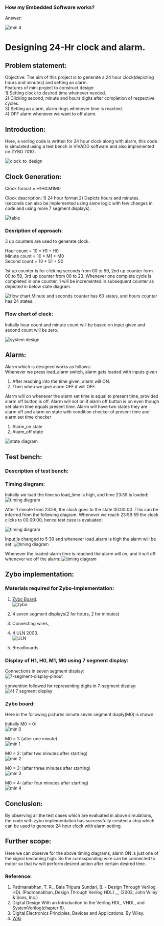 <h3 align="centre">How my <strong>Embedded Software</strong> works? </h3>
Answer:

![min 4](assets/FPGA/Minute_4.jpg)
# Designing 24-Hr clock and alarm.

## Problem statement:
Objective:   The aim of this project is to generate a 24 hour clock(depicting hours and minutes) and setting an alarm. <br/>
	      Features of mini project to construct design: <br/>
	      1) Setting clock to desired time whenever needed. <br/>
	      2) Clicking second, minute and hours digits after completion of respective cycles. <br/>
	      3) Setting an alarm, alarm rings whenever time is reached. <br/>
	      4) OFF alarm whenever we want to off alarm. <br/>

## Introduction:
Here, a verilog code is written for 24 hour clock along with alarm, this code is simulated using a test bench in VIVADO software and also implemented on ZYBO 7010 .

![clock_to_design](assets/clock_to_design.png)

## Clock Generation:

Clock format = H1H0:M1M0 <br/>

Clock description:
	1) 24 hour format
	2) Depicts hours and minutes. (seconds can also be implemented using same logic with few changes in code and using more 7 segment displays).
 
![table](assets/table.png)


### Desription of approach:
3 up counters are used to generate clock. <br/>

Hour count = 10 * H1 + H0 <br/>
Minute count = 10 * M1 + M0 <br/>
Second count = 10 * S1 + S0 <br/>

1st up counter is for clicking seconds from 00 to 59, 2nd up counter form 00 to 59, 3rd up  counter from 00 to 23.
Whenever one complete cycle is completed in one counter, 1 will be incremented in subsequent counter as depicted in below state diagram.

![flow chart](assets/flow_chart.png)
Minute and seconds counter has 60 states, and hours counter has 24 states.

### Flow chart of clock:
Initially hour count and minute count will be based on input given and second count will be zero.

![system design](assets/system_design.png)

## Alarm:
Alarm which is designed works as follows: <br/>
Whenever we press load_alarm switch, alarm gets loaded with inputs given
1) After reaching into the time given, alarm will ON.
2) Then when we give alarm OFF it will OFF.

Alarm will on whenever the alarm set time is equal to present time, provided alarm off button is off.
Alarm will not on if alarm off button is on even though set alarm time equals present time.
Alarm will have two states they are alarm off and alarm on state with condition checker of present time and alarm set time checker

1) Alarm_on state
2) Alarm_off state

![state diagram](assets/state_diagram.png)


## Test bench:



### Description of test bench:

### Timing diagram:
Initially we load the time so load_time is high, and time 23:59 is loaded:
![timing diagram](assets/timing_diagrams/timing_diagram_1.png)

After 1 minute from 23:59, the clock goes to the state 00:00:00. This can be inferred from the following diagram. Whenever we reach 23:59:59 the clock clicks to 00:00:00, hence test case is evaluated:

![timing diagram](assets/timing_diagrams/timing_diagram_2.png)


Input is changed to 5:30 and whenever load_alarm is high the alarm will be set:
![timing diagram](assets/timing_diagrams/timing_diagram_3.png)

Whenever the loaded alarm time is reached the alarm will on, and it will off whenever we off the alarm:
![timing diagram](assets/timing_diagrams/timing_diagram_4.png)

## Zybo implementation:

### Materials required for Zybo-Implementation:
1) [Zybo Board](https://digilent.com/reference/programmable-logic/zybo/start). <br/>
	![zybo](assets/FPGA/FPGA.jpg)

2) 4 seven segment displays(2 for hours, 2 for minutes) <br/>
3) Connecting wires, <br/>
4) 4 ULN 2003. <br/>
	![ULN](assets/reference_images/ULN.png)
5) Breadboards. <br/>

### Display of H1, H0, M1, M0 using 7 segment display:

Connections in seven segment display: <br/>
![7-segment-display-pinout](assets/reference_images/seven_segment_display.jpg)

convention followed for representing digits in 7-segment display:
![4) 7 segment display](assets/reference_images/details_seven_segment_display.png)

### Zybo board:
Here in the following pictures minute seven segment diaply(M0) is shown: <br/>

Initially M0 = 0: <br/>
![min 0](assets/FPGA/Minute_0.jpg)

M0 = 1: (after one minute) <br/>
![min 1](assets/FPGA/Minute_1.jpg)

M0 = 2: (after two minutes after starting) <br/>
![min 2](assets/FPGA/Minute_2.jpg)

M0 = 3: (after three minutes after starting) <br/>
![min 3](assets/FPGA/Minute_3.jpg)

M0 = 4: (after four minutes after starting) <br/> ![min 4](assets/FPGA/Minute_4.jpg)


## Conclusion:
By observing all the test cases which are evaluated in above simulations, the code with zybo implementation has successfully created a chip which can be used to generate 24 hour clock with alarm setting.

## Further scope:
Here we can observe for the above timing diagrams, alarm ON is just one of the signal becoming high. So the coressponding wire can be connected to motor so that iw will perform desired action after certain desired time. 

### Reference:
1) Padmanabhan, T. R._ Bala Tripura Sundari, B. - Design Through Verilog HDL (Padmanabhan_Design Through Verilog HDL) __ (2003, John Wiley & Sons, Inc.) 
2) Digital Design With an Introduction to the Verilog HDL, VHDL, and SystemVerilog(chapter 6).
3) Digital Electronics Principles, Devices and Applications. By Wiley.
4) [Wiki](https://en.wikipedia.org/wiki/Clock_generator)
